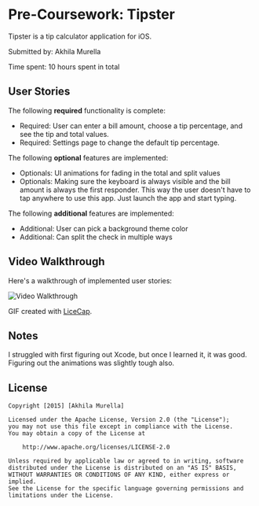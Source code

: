 # Pre-Coursework: Tipster

Tipster is a tip calculator application for iOS.

Submitted by: Akhila Murella

Time spent: 10 hours spent in total

## User Stories

The following **required** functionality is complete:

* Required: User can enter a bill amount, choose a tip percentage, and see the tip and total values.
* Required: Settings page to change the default tip percentage.

The following **optional** features are implemented:
* Optionals: UI animations for fading in the total and split values
* Optionals: Making sure the keyboard is always visible and the bill amount is always the first responder. This way the user doesn't have to tap anywhere to use this app. Just launch the app and start typing.

The following **additional** features are implemented:

- Additional: User can pick a background theme color
- Additional: Can split the check in multiple ways

## Video Walkthrough 

Here's a walkthrough of implemented user stories:

<img src='http://imgur.com/TemuREB' title='Video Walkthrough' width='' alt='Video Walkthrough' />

GIF created with [LiceCap](http://www.cockos.com/licecap/).

## Notes

I struggled with first figuring out Xcode, but once I learned it, it was good. Figuring out the animations was slightly tough also.
## License

    Copyright [2015] [Akhila Murella]

    Licensed under the Apache License, Version 2.0 (the "License");
    you may not use this file except in compliance with the License.
    You may obtain a copy of the License at

        http://www.apache.org/licenses/LICENSE-2.0

    Unless required by applicable law or agreed to in writing, software
    distributed under the License is distributed on an "AS IS" BASIS,
    WITHOUT WARRANTIES OR CONDITIONS OF ANY KIND, either express or implied.
    See the License for the specific language governing permissions and
    limitations under the License.
